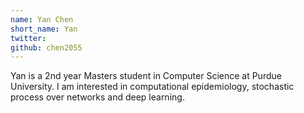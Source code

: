 ```yaml
---
name: Yan Chen
short_name: Yan
twitter: 
github: chen2055
---
```


Yan is a 2nd year Masters student in Computer Science at Purdue University. I am interested in computational epidemiology, stochastic process over networks and deep learning.
